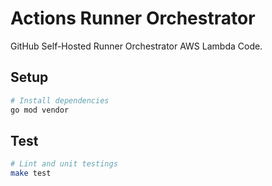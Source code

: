 # Actions Runner Orchestrator

GitHub Self-Hosted Runner Orchestrator AWS Lambda Code.

## Setup

```sh
# Install dependencies
go mod vendor
```

## Test

```sh
# Lint and unit testings
make test
```

